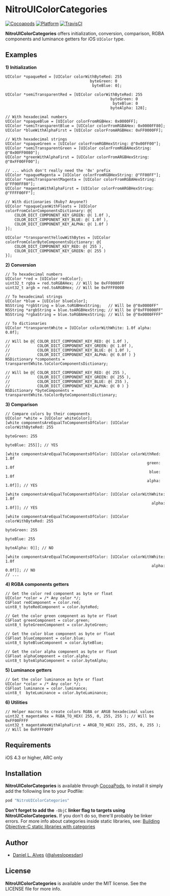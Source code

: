 NitroUIColorCategories
======================
[![Cocoapods](https://cocoapod-badges.herokuapp.com/v/NitroUIColorCategories/badge.png)](http://cocoapods.org/?q=NitroUIColorCategories)
[![Platform](http://cocoapod-badges.herokuapp.com/p/NitroUIColorCategories/badge.png)](http://cocoadocs.org/docsets/NitroUIColorCategories)
[![TravisCI](https://travis-ci.org/danielalves/NitroUIColorCategories.svg?branch=master)](https://travis-ci.org/danielalves/NitroUIColorCategories)

**NitroUIColorCategories** offers initialization, conversion, comparison, RGBA components and luminance getters for iOS `UIColor` type.

Examples
--------

**1) Initialization**
```objc
UIColor *opaqueRed = [UIColor colorWithByteRed: 255
                                     byteGreen: 0
                                      byteBlue: 0];
    
UIColor *semiTransparentRed = [UIColor colorWithByteRed: 255
                                              byteGreen: 0
                                               byteBlue: 0
                                              byteAlpha: 128];
    
// With hexadecimal numbers
UIColor *opaqueBlue = [UIColor colorFromRGBHex: 0x0000FF];
UIColor *semiTransparentBlue = [UIColor colorFromRGBAHex: 0x0000FF80];
UIColor *blueWithAlphaFirst = [UIColor colorFromARGBHex: 0xFF0000FF];
    
// With hexadecimal strings
UIColor *opaqueGreen = [UIColor colorFromRGBHexString: @"0x00FF00"];
UIColor *semiTransparentGreen = [UIColor colorFromRGBAHexString: @"0x00FF0080"];
UIColor *greenWithAlphaFirst = [UIColor colorFromARGBHexString: @"0xFF00FF00"];
    
// ... which don't really need the '0x' prefix
UIColor *opaqueMagenta = [UIColor colorFromRGBHexString: @"FF00FF"];
UIColor *semiTransparentMagenta = [UIColor colorFromRGBAHexString: @"FF00FF80"];
UIColor *magentaWithAlphaFirst = [UIColor colorFromARGBHexString: @"FFFF00FF"];
    
// With dictionaries (Ruby? Anyone?)
UIColor *opaqueCyanWithFloats = [UIColor colorFromColorComponentsDictionary: @{
    COLOR_DICT_COMPONENT_KEY_GREEN: @( 1.0f ),
    COLOR_DICT_COMPONENT_KEY_BLUE: @( 1.0f ),
    COLOR_DICT_COMPONENT_KEY_ALPHA: @( 1.0f )
}];
    
UIColor *transparentYellowWithBytes = [UIColor colorFromColorByteComponentsDictionary: @{
    COLOR_DICT_COMPONENT_KEY_RED: @( 255 ),
    COLOR_DICT_COMPONENT_KEY_GREEN: @( 255 )
}];
```

**2) Conversion**

```objc
// To hexadecimal numbers
UIColor *red = [UIColor redColor];
uint32_t rgba = red.toRGBAHex; // Will be 0xFF0000FF
uint32_t argb = red.toARGBHex; // Will be 0xFFFF0000

// To hexadecimal strings
UIColor *blue = [UIColor blueColor];
NSString *rgbString = blue.toRGBHexString;   // Will be @"0x0000FF"
NSString *argbString = blue.toARGBHexString; // Will be @"0xFF0000FF"
NSString *rgbaString = blue.toRGBAHexString; // Will be @"0x0000FFFF"
    
// To dictionaries
UIColor *transparentWhite = [UIColor colorWithWhite: 1.0f alpha: 0.0f];

// Will be @{ COLOR_DICT_COMPONENT_KEY_RED: @( 1.0f ),
//            COLOR_DICT_COMPONENT_KEY_GREEN: @( 1.0f ),
//            COLOR_DICT_COMPONENT_KEY_BLUE: @( 1.0f ),
//            COLOR_DICT_COMPONENT_KEY_ALPHA: @( 0.0f ) }
NSDictionary *components = transparentWhite.toColorComponentsDictionary;

// Will be @{ COLOR_DICT_COMPONENT_KEY_RED: @( 255 ),
//            COLOR_DICT_COMPONENT_KEY_GREEN: @( 255 ),
//            COLOR_DICT_COMPONENT_KEY_BLUE: @( 255 ),
//            COLOR_DICT_COMPONENT_KEY_ALPHA: @( 0 ) }
NSDictionary *byteComponents = transparentWhite.toColorByteComponentsDictionary;
```

**3) Comparison**

```objc
// Compare colors by their components
UIColor *white = [UIColor whiteColor];
[white componentsAreEqualToComponentsOfColor: [UIColor colorWithByteRed: 255
                                                              byteGreen: 255
                                                               byteBlue: 255]]; // YES
    
[white componentsAreEqualToComponentsOfColor: [UIColor colorWithRed: 1.0f
                                                              green: 1.0f
                                                               blue: 1.0f
                                                              alpha: 1.0f]]; // YES
    
[white componentsAreEqualToComponentsOfColor: [UIColor colorWithWhite: 1.0f
                                                                alpha: 1.0f]]; // YES
    
[white componentsAreEqualToComponentsOfColor: [UIColor colorWithByteRed: 255
                                                              byteGreen: 255
                                                               byteBlue: 255
                                                              byteAlpha: 0]]; // NO
    
[white componentsAreEqualToComponentsOfColor: [UIColor colorWithWhite: 1.0f
                                                                alpha: 0.0f]]; // NO
// ...
```

**4) RGBA components getters**

```objc
// Get the color red component as byte or float
UIColor *color = /* Any color */;
CGFloat redComponent = color.red;
uint8_t byteRedComponent = color.byteRed;
    
// Get the color green component as byte or float
CGFloat greenComponent = color.green;
uint8_t byteGreenComponent = color.byteGreen;
    
// Get the color blue component as byte or float
CGFloat blueComponent = color.blue;
uint8_t byteBlueComponent = color.byteBlue;
    
// Get the color alpha component as byte or float
CGFloat alphaComponent = color.alpha;
uint8_t byteAlphaComponent = color.byteAlpha;
```

**5) Luminance getters**

```objc
// Get the color luminance as byte or float
UIColor *color = /* Any color */;
CGFloat luminance = color.luminance;
uint8_t  byteLuminance = color.byteLuminance;
```

**6) Utilities**

```objc
// Helper macros to create colors RGBA or ARGB hexadecimal values
uint32_t magentaHex = RGBA_TO_HEX( 255, 0, 255, 255 ); // Will be 0xFF00FFFF
uint32_t magentaHexWithAlphaFirst = ARGB_TO_HEX( 255, 255, 0, 255 ); // Will be 0xFFFF00FF
```

Requirements
------------

iOS 4.3 or higher, ARC only

Installation
------------

**NitroUIColorCategories** is available through [CocoaPods](http://cocoapods.org), to install
it simply add the following line to your Podfile:

```ruby
pod "NitroUIColorCategories"
```

**Don't forget to add the** `-ObjC` **linker flag to targets using NitroUIColorCategories.** If you don't do so, there'll probably be linker errors. For more info about categories inside static libraries, see: [Building Objective-C static libraries with categories](https://developer.apple.com/library/mac/qa/qa1490/_index.html)

Author
------

- [Daniel L. Alves](http://github.com/danielalves) ([@alveslopesdan](https://twitter.com/alveslopesdan))

License
-------

**NitroUIColorCategories** is available under the MIT license. See the LICENSE file for more info.

